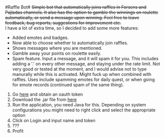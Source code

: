 #Raffle Bot#
~~Simple bot that automatically joins raffles in Forsens and Pajladas channels. It also has the option to gamble the winnings on roulette automatically, or send a message upon winning. Feel free to leave feedback, bug reports, suggestions for improvement etc.~~  
I have a lot of extra time, so I decided to add some more features:  
* Added emotes and badges.
* Now able to choose whether to automatically join raffles.
* Shows messages where you are mentioned.
* Gamble away your points on roulette easily.
* Spam feature. Input a message, and it will spam it for you. This includes adding a '.' on every other message, and staying under the rate limit. Not very good or tested at the moment, and I would advise not to type manurally while this is activated. Might fuck up when combined with raffles. Uses include spamming emotes for daily quest, or when going for emote records (continued spam of the same thing).
  
1. Go [here](https://twitchapps.com/tmi/) and obtain an oauth token
2. Download the .jar file from [here](https://github.com/SebMik/RaffleBot/releases)
3. Run the application, you need Java for this. Depending on system configurations you might need to right click and select the appropriate option
4. Click on Login and input name and token
5. ???
6. Profit
